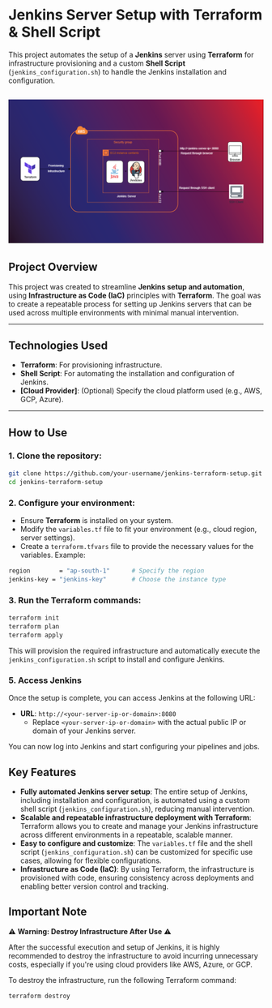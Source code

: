 # Jenkins Server Setup with Terraform & Shell Script

This project automates the setup of a **Jenkins** server using **Terraform** for infrastructure provisioning and a custom **Shell Script** (`jenkins_configuration.sh`) to handle the Jenkins installation and configuration.

![Jenkins Setup Diagram](images/Jenkins_setup_using_terraform.drawio.png)
---

## **Project Overview**

This project was created to streamline **Jenkins setup and automation**, using **Infrastructure as Code (IaC)** principles with **Terraform**. The goal was to create a repeatable process for setting up Jenkins servers that can be used across multiple environments with minimal manual intervention.

---

## **Technologies Used**

- **Terraform**: For provisioning infrastructure.
- **Shell Script**: For automating the installation and configuration of Jenkins.
- **[Cloud Provider]**: (Optional) Specify the cloud platform used (e.g., AWS, GCP, Azure).

---

## **How to Use**

### 1. Clone the repository:
```bash
git clone https://github.com/your-username/jenkins-terraform-setup.git
cd jenkins-terraform-setup
```

### 2. Configure your environment: 
- Ensure **Terraform** is installed on your system.
- Modify the `variables.tf` file to fit your environment (e.g., cloud region, server settings).
- Create a `terraform.tfvars` file to provide the necessary values for the variables. Example:

```bash
region        = "ap-south-1"      # Specify the region
jenkins-key = "jenkins-key"       # Choose the instance type
```

### 3. Run the Terraform commands:
```bash
terraform init
terraform plan
terraform apply
```
This will provision the required infrastructure and automatically execute the `jenkins_configuration.sh` script to install and configure Jenkins.

### 5. Access Jenkins
Once the setup is complete, you can access Jenkins at the following URL:

- **URL**: `http://<your-server-ip-or-domain>:8080`
  - Replace `<your-server-ip-or-domain>` with the actual public IP or domain of your Jenkins server.

You can now log into Jenkins and start configuring your pipelines and jobs.

## **Key Features**

- **Fully automated Jenkins server setup**: The entire setup of Jenkins, including installation and configuration, is automated using a custom shell script (`jenkins_configuration.sh`), reducing manual intervention.
- **Scalable and repeatable infrastructure deployment with Terraform**: Terraform allows you to create and manage your Jenkins infrastructure across different environments in a repeatable, scalable manner.
- **Easy to configure and customize**: The `variables.tf` file and the shell script (`jenkins_configuration.sh`) can be customized for specific use cases, allowing for flexible configurations.
- **Infrastructure as Code (IaC)**: By using Terraform, the infrastructure is provisioned with code, ensuring consistency across deployments and enabling better version control and tracking.

## **Important Note**

⚠️ **Warning: Destroy Infrastructure After Use** ⚠️

After the successful execution and setup of Jenkins, it is highly recommended to destroy the infrastructure to avoid incurring unnecessary costs, especially if you're using cloud providers like AWS, Azure, or GCP.

To destroy the infrastructure, run the following Terraform command:

```bash
terraform destroy
```
